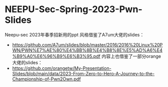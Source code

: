 # NEEPU-Sec-Spring-2023-Pwn-Slides
Neepu-sec 2023年春季招新用的ppt
风格借鉴了A7um大佬的slides：
+ https://github.com/A7um/slides/blob/master/2016/2016%20Linux%20PWN/PWN%E7%AE%80%E4%BB%8B%E4%B8%8E%E5%AD%A6%E4%B9%A0%E6%96%B9%E6%B3%95.pdf
内容上也借鉴了一部分orange大佬的slides：
+ https://github.com/orangetw/My-Presentation-Slides/blob/main/data/2023-From-Zero-to-Hero-A-Journey-to-the-Championship-of-Pwn2Own.pdf
